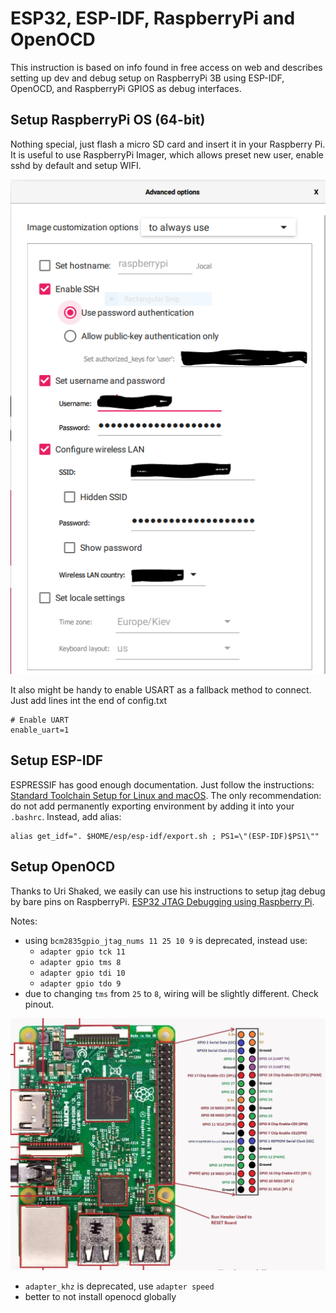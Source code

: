 ESP32, ESP-IDF, RaspberryPi and OpenOCD
=

This instruction is based on info found in free access on web and describes
setting up dev and debug setup on RaspberryPi 3B using ESP-IDF, OpenOCD, and RaspberryPi GPIOS as debug interfaces. 

Setup RaspberryPi OS (64-bit)
-
Nothing special, just flash a micro SD card and insert it in your Raspberry Pi.
It is useful to use RaspberryPi Imager, which allows preset new user, enable sshd by default and setup WIFI.

![RaspberryPiImager settings](RaspberryPiImager.PNG "")

It also might be handy to enable USART as a fallback method to connect.
Just add lines int the end of config.txt

	# Enable UART
	enable_uart=1

Setup ESP-IDF
-
ESPRESSIF has good enough documentation. Just follow the instructions: [Standard Toolchain Setup for Linux and macOS](https://docs.espressif.com/projects/esp-idf/en/v5.1.1/esp32/get-started/linux-macos-setup.html).
The only recommendation: do not add permanently exporting environment by adding it into your `.bashrc`.
Instead, add alias:

	alias get_idf=". $HOME/esp/esp-idf/export.sh ; PS1=\"(ESP-IDF)$PS1\""

Setup OpenOCD
-
Thanks to Uri Shaked, we easily can use his instructions to setup jtag debug by bare pins on RaspberryPi.
[ESP32 JTAG Debugging using Raspberry Pi](https://blog.wokwi.com/gdb-debugging-esp32-using-raspberry-pi/).

Notes:
- using `bcm2835gpio_jtag_nums 11 25 10 9` is deprecated, instead use:
	- `adapter gpio tck 11`
	- `adapter gpio tms 8`
	- `adapter gpio tdi 10`
	- `adapter gpio tdo 9`
- due to changing `tms` from `25` to `8`, wiring will be slightly different. Check pinout.

![RaspberryPi pinout](RPiGPIO.PNG)

- `adapter_khz` is deprecated, use `adapter speed`
- better to not install openocd globally

